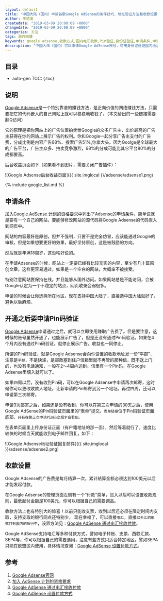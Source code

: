 ```yaml
---
layout: default
title: "中国大陆（国内）申请谷歌Google AdSense的条件技巧、地址验证方法和收款设置"
author: 李佶澳
createdate: "2019-03-09 20:08:09 +0800"
changedate: "2019-03-09 20:08:09 +0800"
categories: 方法
tags: 海外网赚
keywords: google adsense,收款方式,国内电汇收款,Pin验证,身份证验证,申请条件,申请技巧
description: "中国大陆（国内）可以申请Google AdSense账号，可用身份证验证国内地址，支持国内银行电汇收款"
---
```


## 目录
* auto-gen TOC:
{:toc}

## 说明

[Google Adsense][1]是一个特别靠谱的赚钱方法，是正向价值的网络赚钱方法，只需要把它的代码嵌入的自己网站上就可以稳稳地收钱了。（本文给出的一些链接需要翻Q访问）

它的原理是把你网站上的广告位置拍卖给Google的众多广告主，出价最高的广告主获得在你的网站上展示广告的权利。你和Google一起分享广告主支付的广告费，分成比例是内容广告68%、搜索广告51%,你拿大头。因为Goolge是全球最大的广告平台，广告主众多、拍卖竞争激烈，68%的分成可能比其它平台80%的分成都要高。

后台收益页面如下（如果看不到图片，需要关闭广告插件）：

![Google Adsense后台收益页面]({{ site.imglocal }}/adsense/adsense1.png)

{% include google_list.md %}

## 申请条件

[加入Google AdSense 计划的资格要求][2]中列出了Adsense的申请条件，简单说就是要有一个自己的网站，要能够修改网站的源代码将Google Adsense的代码嵌入到网页中。

网站的内容最好是原创，但并不强制，只要不是完全仿冒，应该能通过Google的审核，但是如果想要更好的效果，最好坚持原创，这是被鼓励的方向。

然后就是年满18周岁，这没啥好说的。

在申请Adsense的时候，网站上一定要已经有比较充实的内容，至少有几十篇原创文章，这样更容易通过。如果是一个空白的网站，大概率不被接受。

特别注意网站要保持在线，并且能够从国外访问。如果网站总是不能访问，会被Google认定为一个不稳定的站点，网页收录会弱很多。

申请的时候会让你选择所在地区，现在支持中国大陆了，直接选中国大陆就好了，避免以后麻烦。

## 开通之后要申请Pin码验证

[Google Adsense][1]申请通过之后，就可以立即使用赚取广告费了。但是要注意，这时候的账号虽然开通了，也能展示广告了，但是还没有通过Pin码验证。如果在4个月内没有通过Pin码验证，就停止展示广告，收益也一同停止。

所谓的Pin码验证，就是Google Adsense会向你设置的收款地址发一份“平邮”，注意是`平邮`，不是快递，是邮政塞到住户信箱里就不再管的那种信，既不送上门的，也没有电话通知，一般在2～4周内送到。信里有一个Pin码，在Google Adsense里填入就可以了。

如果四周以后，没有收到Pin码，可以在Google Adsense中申请再次邮寄，这时候你可以更改收款人地址，让新申请的Pin邮寄到另一个地址。再过四周，还可以申请第三次邮寄。

申请3次邮寄之后，如果还是没有收到，你可以在第三次申请的30天之后，使用Google AdSense的Pin码验证页面里的“表单”提交。`表单链接`位于Pin码验证页面底部，`只有在第三次申请Pin码之后才会看到`。

在表单页面里上传身份证正面（有户籍地址的那一面），然后等着就行了，速度比较快的时候当天就能收到电子邮件回复，如下：

![Google Adsense地址验证回复邮件]({{ site.imglocal }}/adsense/adsense2.png)

## 收款设置

Google Adsense的广告费是每月结算一次，累计结算金额必须达到100美元以后才能发起付款。

在Google Adsense的管理页面左侧有一个“付款”菜单，进入以后可以设置收款规则，最低起付金额是100美元，你可以根据自己的需要调高。

收款方法上也有特别大的惊喜！以前只能收支票，收到以后还必须在限定时间内支取，支持支取的银行网点还特别少。
现在幸福了，可以直接`电汇`，直接`以外汇的形式打到国内的银行中`，设置方法见：[Google AdSense 通过电汇接收付款][3]。

Google AdSense支持电汇等多种付款方式，譬如电子转账、支票、西联汇款、SEPA等，你可以根据自己的需要选用，注意有些方式只适合特定地区，譬如SEPA只能在欧盟区内使用，具体情况查阅：[Google AdSense 设置付款方式][4]。

## 参考

1. [Google Adsense官网][1]
2. [加入 AdSense 计划的资格要求][2]
3. [Google AdSense 通过电汇接收付款][3]
4. [Google AdSense 设置付款方式][4]

[1]: https://www.google.com/adsense/ "Google Adsense官网"
[2]: https://support.google.com/adsense/answer/9724?hl=zh-Hans "加入 AdSense 计划的资格要求"
[3]: https://support.google.com/adsense/answer/3372975 "Google AdSense：通过电汇接收付款"
[4]: https://support.google.com/adsense/answer/1714397?hl=zh-Hans&ref_topic=1727182 "Google AdSense 设置付款方式"
